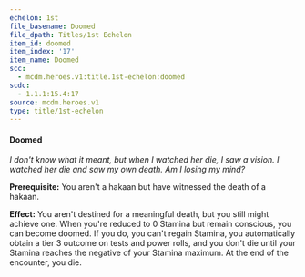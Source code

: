 ```yaml
---
echelon: 1st
file_basename: Doomed
file_dpath: Titles/1st Echelon
item_id: doomed
item_index: '17'
item_name: Doomed
scc:
  - mcdm.heroes.v1:title.1st-echelon:doomed
scdc:
  - 1.1.1:15.4:17
source: mcdm.heroes.v1
type: title/1st-echelon
---
```


#### Doomed

*I don't know what it meant, but when I watched her die, I saw a vision. I watched her die and saw my own death. Am I losing my mind?*

**Prerequisite:** You aren't a hakaan but have witnessed the death of a hakaan.

**Effect:** You aren't destined for a meaningful death, but you still might achieve one. When you're reduced to 0 Stamina but remain conscious, you can become doomed. If you do, you can't regain Stamina, you automatically obtain a tier 3 outcome on tests and power rolls, and you don't die until your Stamina reaches the negative of your Stamina maximum. At the end of the encounter, you die.
